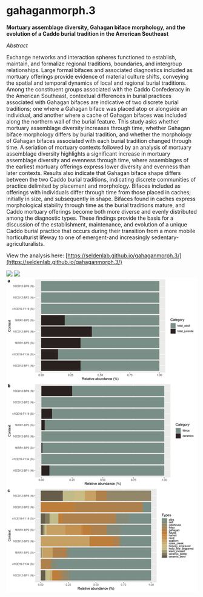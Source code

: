 # gahaganmorph.3

**Mortuary assemblage diversity, Gahagan biface morphology, and the evolution of a Caddo burial tradition in the American Southeast**

_Abstract_

Exchange networks and interaction spheres functioned to establish, maintain, and formalize regional traditions, boundaries, and intergroup relationships. Large formal bifaces and associated diagnostics included as mortuary offerings provide evidence of material culture shifts, conveying the spatial and temporal dynamics of local and regional burial traditions. Among the constituent groups associated with the Caddo Confederacy in the American Southeast, contextual differences in burial practices associated with Gahagan bifaces are indicative of two discrete burial traditions; one where a Gahagan biface was placed atop or alongside an individual, and another where a cache of Gahagan bifaces was included along the northern wall of the burial feature. This study asks whether mortuary assemblage diversity increases through time, whether Gahagan biface morphology differs by burial tradition, and whether the morphology of Gahagan bifaces associated with each burial tradition changed through time. A seriation of mortuary contexts followed by an analysis of mortuary assemblage diversity highlights a significant increase in mortuary assemblage diversity and evenness through time, where assemblages of the earliest mortuary offerings express lower diversity and evenness than later contexts. Results also indicate that Gahagan biface shape differs between the two Caddo burial traditions, indicating discrete communities of practice delimited by placement and morphology. Bifaces included as offerings with individuals differ through time from those placed in caches; initially in size, and subsequently in shape. Bifaces found in caches express morphological stability through time as the burial traditions mature, and Caddo mortuary offerings become both more diverse and evenly distributed among the diagnostic types. These findings provide the basis for a discussion of the establishment, maintenance, and evolution of a unique Caddo burial practice that occurs during their transition from a more mobile horticulturist lifeway to one of emergent-and increasingly sedentary-agriculturalists.

View the analysis here: [https://seldenlab.github.io/gahaganmorph.3/](https://seldenlab.github.io/gahaganmorph.3/)

![](supp/images/fig01.png)
![](supp/images/fig02.jpg)
![](supp/images/abundance.png)
